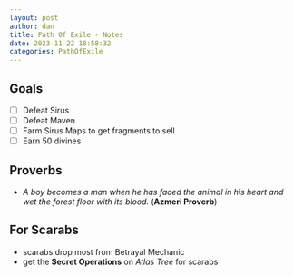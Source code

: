 ```yaml
---
layout: post
author: dan
title: Path Of Exile - Notes
date: 2023-11-22 18:58:32
categories: PathOfExile
---
```

## Goals
- [ ] Defeat Sirus
- [ ] Defeat Maven
- [ ] Farm Sirus Maps to get fragments to sell
- [ ] Earn 50 divines

## Proverbs
- *A boy becomes a man when he has faced the animal in his heart and wet the forest floor with its blood.* (**Azmeri Proverb**)

## For Scarabs
- scarabs drop most from Betrayal Mechanic
- get the **Secret Operations** on *Atlas Tree* for scarabs